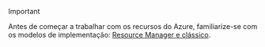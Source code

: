 > [!IMPORTANT]
> Antes de começar a trabalhar com os recursos do Azure, familiarize-se com os modelos de implementação: [Resource Manager e clássico](../articles/resource-manager-deployment-model.md).
> 
> 

<!--HONumber=Jun16_HO2-->



